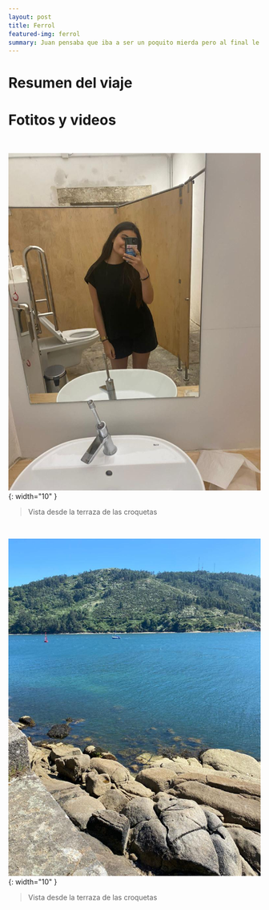 ```yaml
---
layout: post
title: Ferrol
featured-img: ferrol
summary: Juan pensaba que iba a ser un poquito mierda pero al final le acabó gustando, debió ser por la compañía
---
```


# Resumen del viaje


# Fotitos y videos

&nbsp;

![alt text](/assets/img/posts/Ferrol/Ferrol1.jpeg){: width="10" }

> Vista desde la terraza de las croquetas

&nbsp;

![alt text](/assets/img/posts/Ferrol/Ferrol2.jpeg){: width="10" }

> Vista desde la terraza de las croquetas